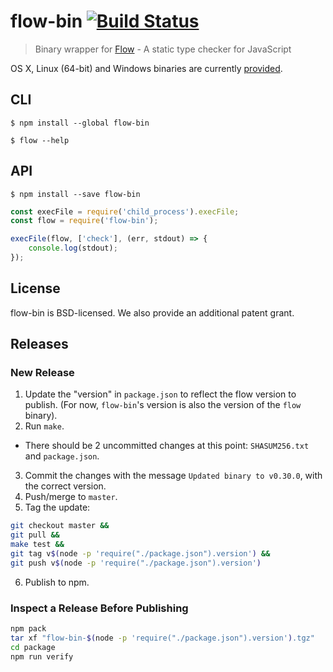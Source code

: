 # flow-bin [![Build Status](https://travis-ci.org/flowtype/flow-bin.svg?branch=master)](https://travis-ci.org/flowtype/flow-bin)

> Binary wrapper for [Flow](http://flowtype.org) - A static type checker for JavaScript

OS X, Linux (64-bit) and Windows binaries are currently [provided](http://flowtype.org/docs/getting-started.html#_).


## CLI

```
$ npm install --global flow-bin
```

```
$ flow --help
```


## API

```
$ npm install --save flow-bin
```

```js
const execFile = require('child_process').execFile;
const flow = require('flow-bin');

execFile(flow, ['check'], (err, stdout) => {
	console.log(stdout);
});
```


## License

flow-bin is BSD-licensed. We also provide an additional patent grant.


## Releases

### New Release

1. Update the "version" in `package.json` to reflect the flow version to publish. (For now, `flow-bin`'s version is also the version of the `flow` binary).
2. Run `make`.
  * There should be 2 uncommitted changes at this point: `SHASUM256.txt` and `package.json`.
3. Commit the changes with the message `Updated binary to v0.30.0`, with the correct version.
4. Push/merge to `master`.
5. Tag the update:

  ```sh
  git checkout master &&
  git pull &&
  make test &&
  git tag v$(node -p 'require("./package.json").version') &&
  git push v$(node -p 'require("./package.json").version')
  ```

6. Publish to npm.

### Inspect a Release Before Publishing

```sh
npm pack
tar xf "flow-bin-$(node -p 'require("./package.json").version').tgz"
cd package
npm run verify
```
